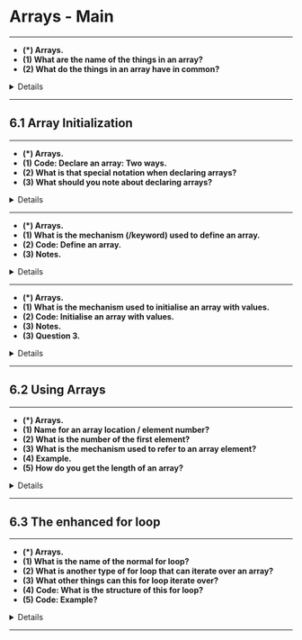 # Arrays - Main

---

- __(*) Arrays.__
- __(1) What are the name of the things in an array?__
- __(2) What do the things in an array have in common?__

<details>

- (1) Elements.
- (2) Data type.

</details>

---

## 6.1 Array Initialization

---

- __(*) Arrays.__
- __(1) Code: Declare an array: Two ways.__
- __(2) What is that special notation when declaring arrays?__
- __(3) What should you note about declaring arrays?__

<details>

- (1)

```java
int myArray1[];
int[] myArray2; // Preferred way.
```

- (2) `[]` is the indexing operator.
- (3)
    - They just *associate* the *variable identifier* with the *type* of an array.
    - No storage is allocated for the array.

</details>

---

- __(*) Arrays.__
- __(1) What is the mechanism (/keyword) used to define an array.__
- __(2) Code: Define an array.__
- __(3) Notes.__

<details>

- (1) `new`.
- (2)

```java
int[] myArray = new int[10]
```

- (3)
    - You must specify the number of elements within the `[]`.
    - Each array is given an initial value depending on the array type.
    - Numeric types are assigned a 0 (zero).

</details>

---

- __(*) Arrays.__
- __(1) What is the mechanism used to initialise an array with values.__
- __(2) Code: Initialise an array with values.__
- __(3) Notes.__
- __(3) Question 3.__

<details>

- (1) Curly braces, `{}`.
- (2)

```java
String[] sentence = {"The", "quick", "brown", "fox", "jumped", "over", "the", "lazy", "dog."};
```

- (3)
    - A comma is used to separate the elements.
    - A `new` keyword was not needed. And so nor was the size of the array, it was taken from the number of elements in the curly brackets.

</details>

---

## 6.2 Using Arrays

---

- __(*) Arrays.__
- __(1) Name for an array location / element number?__
- __(2) What is the number of the first element?__
- __(3) What is the mechanism used to refer to an array element?__
- __(4) Example.__
- __(5) How do you get the length of an array?__

<details>

- (1) index (or subscript).
- (2) 0.
- (3) Square brackets, `[]`.
- (4) `myArray[0]`.
- (5) `myArray.length`.

</details>

---

## 6.3 The enhanced for loop

---

- __(*) Arrays.__
- __(1) What is the name of the normal for loop?__
- __(2) What is another type of for loop that can iterate over an array?__
- __(3) What other things can this for loop iterate over?__
- __(4) Code: What is the structure of this for loop?__
- __(5) Code: Example?__

<details>

- (1)
    - 3-part for loop, or
    - C-style for loop.
- (2)
    - Enhanced for loop, or
    - For-each loop.
- (3)
    - Other composite types.
    - Collections.
- (4)

```java
for (/* type */ /* variable */ : /* collection */) {
    // ...
}
```

- (5)

```java
String[] sentence = {"The", "quick", "brown", "fox", "jumped", "over", "the", "lazy", "dog."};

for (String word : sentence) {
    System.out.println(word);
}
```

</details>

---